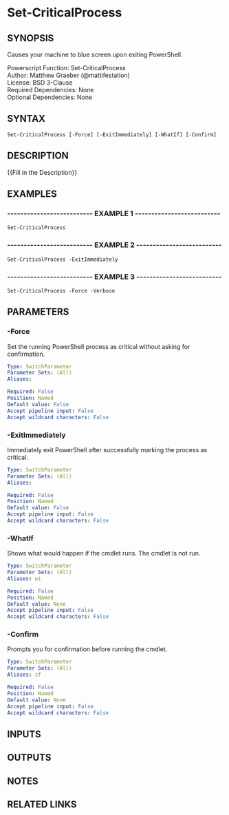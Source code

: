 # Set-CriticalProcess

## SYNOPSIS
Causes your machine to blue screen upon exiting PowerShell.

Powerscript Function: Set-CriticalProcess  
Author: Matthew Graeber (@mattifestation)  
License: BSD 3-Clause  
Required Dependencies: None  
Optional Dependencies: None

## SYNTAX

```
Set-CriticalProcess [-Force] [-ExitImmediately] [-WhatIf] [-Confirm]
```

## DESCRIPTION
{{Fill in the Description}}

## EXAMPLES

### -------------------------- EXAMPLE 1 --------------------------
```
Set-CriticalProcess
```

### -------------------------- EXAMPLE 2 --------------------------
```
Set-CriticalProcess -ExitImmediately
```

### -------------------------- EXAMPLE 3 --------------------------
```
Set-CriticalProcess -Force -Verbose
```

## PARAMETERS

### -Force
Set the running PowerShell process as critical without asking for confirmation.

```yaml
Type: SwitchParameter
Parameter Sets: (All)
Aliases: 

Required: False
Position: Named
Default value: False
Accept pipeline input: False
Accept wildcard characters: False
```

### -ExitImmediately
Immediately exit PowerShell after successfully marking the process as critical.

```yaml
Type: SwitchParameter
Parameter Sets: (All)
Aliases: 

Required: False
Position: Named
Default value: False
Accept pipeline input: False
Accept wildcard characters: False
```

### -WhatIf
Shows what would happen if the cmdlet runs.
The cmdlet is not run.

```yaml
Type: SwitchParameter
Parameter Sets: (All)
Aliases: wi

Required: False
Position: Named
Default value: None
Accept pipeline input: False
Accept wildcard characters: False
```

### -Confirm
Prompts you for confirmation before running the cmdlet.

```yaml
Type: SwitchParameter
Parameter Sets: (All)
Aliases: cf

Required: False
Position: Named
Default value: None
Accept pipeline input: False
Accept wildcard characters: False
```

## INPUTS

## OUTPUTS

## NOTES

## RELATED LINKS

